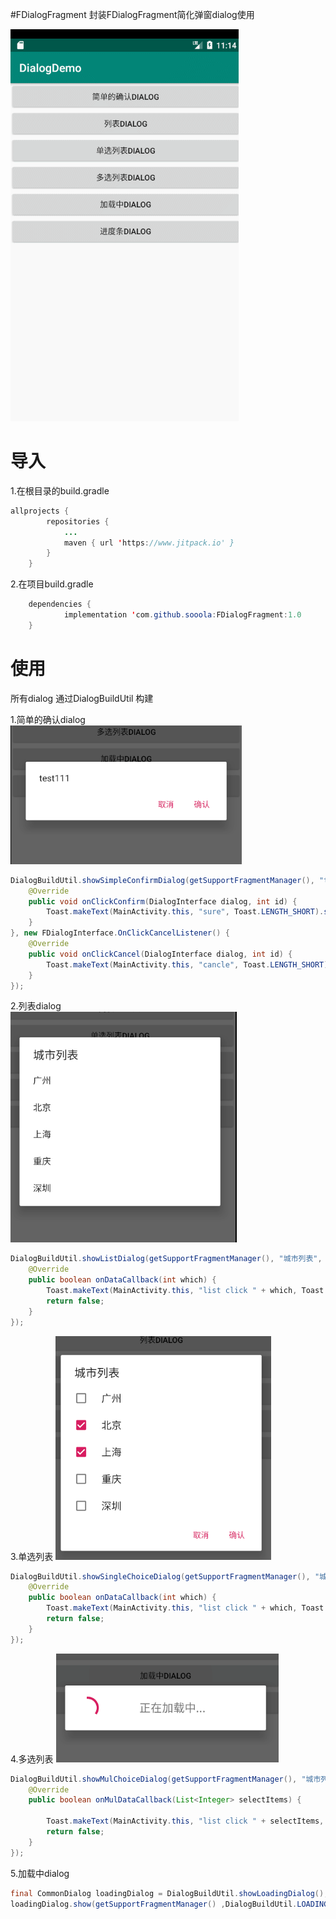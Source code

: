 #FDialogFragment
封装FDialogFragment简化弹窗dialog使用

![image](https://github.com/sooola/FDialogFragment/blob/master/screenshot/GIF.gif)

# 导入

1.在根目录的build.gradle

```java
allprojects {
		repositories {
			...
			maven { url 'https://www.jitpack.io' }
		}
	}
```

2.在项目build.gradle

```java
	dependencies {
	        implementation 'com.github.sooola:FDialogFragment:1.0
    }
```

# 使用

所有dialog 通过DialogBuildUtil 构建

1.简单的确认dialog  
![image](https://github.com/sooola/FDialogFragment/blob/master/screenshot/1.png)

```java
DialogBuildUtil.showSimpleConfirmDialog(getSupportFragmentManager(), "test111", new FDialogInterface.OnClickConfirmListener() {
    @Override
    public void onClickConfirm(DialogInterface dialog, int id) {
        Toast.makeText(MainActivity.this, "sure", Toast.LENGTH_SHORT).show();
    }
}, new FDialogInterface.OnClickCancelListener() {
    @Override
    public void onClickCancel(DialogInterface dialog, int id) {
        Toast.makeText(MainActivity.this, "cancle", Toast.LENGTH_SHORT).show();
    }
});
```

2.列表dialog  
![image](https://github.com/sooola/FDialogFragment/blob/master/screenshot/2.png)

```java
DialogBuildUtil.showListDialog(getSupportFragmentManager(), "城市列表", city, new FDialogInterface.OnDataCallbackListener() {
    @Override
    public boolean onDataCallback(int which) {
        Toast.makeText(MainActivity.this, "list click " + which, Toast.LENGTH_SHORT).show();
        return false;
    }
});
```

3.单选列表
![image](https://github.com/sooola/FDialogFragment/blob/master/screenshot/3.png)

```java
DialogBuildUtil.showSingleChoiceDialog(getSupportFragmentManager(), "城市列表", city, new FDialogInterface.OnDataCallbackListener() {
    @Override
    public boolean onDataCallback(int which) {
        Toast.makeText(MainActivity.this, "list click " + which, Toast.LENGTH_SHORT).show();
        return false;
    }
});
```

4.多选列表
![image](https://github.com/sooola/FDialogFragment/blob/master/screenshot/4.png)

```java
DialogBuildUtil.showMulChoiceDialog(getSupportFragmentManager(), "城市列表", city, new FDialogInterface.OnMulCallbackListener() {
    @Override
    public boolean onMulDataCallback(List<Integer> selectItems) {

        Toast.makeText(MainActivity.this, "list click " + selectItems, Toast.LENGTH_SHORT).show();
        return false;
    }
});
```

5.加载中dialog

```java
final CommonDialog loadingDialog = DialogBuildUtil.showLoadingDialog();
loadingDialog.show(getSupportFragmentManager() ,DialogBuildUtil.LOADING_TAG);
```

